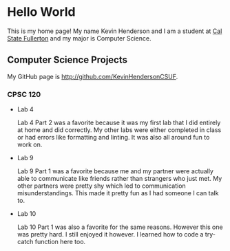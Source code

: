 # Hello World

This is my home page! My name Kevin Henderson and I am a student at [Cal State Fullerton](http://www.fullerton.edu/) and my major is Computer Science.

## Computer Science Projects

My GitHub page is http://github.com/KevinHendersonCSUF.

### CPSC 120

* Lab 4

    Lab 4 Part 2 was a favorite because it was my first lab that I did entirely at home and did correctly. My other labs were either completed in class or had errors like formatting and linting. It was also all around fun to work on.

* Lab 9

    Lab 9 Part 1 was a favorite because me and my partner were actually able to communicate like friends rather than strangers who just met. My other partners were pretty shy which led to communication misunderstandings. This made it pretty fun as I had someone I can talk to.

* Lab 10

    Lab 10 Part 1 was also a favorite for the same reasons. However this one was pretty hard. I still enjoyed it however. I learned how to code a try-catch function here too.